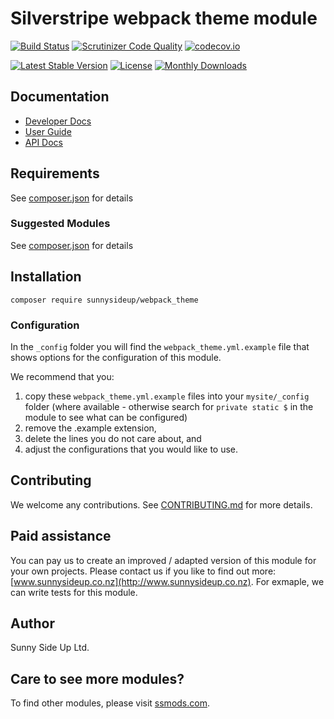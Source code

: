 # Silverstripe webpack theme module
[![Build Status](https://travis-ci.org/sunnysideup/silverstripe-webpack_theme.svg?branch=master)](https://travis-ci.org/sunnysideup/silverstripe-webpack_theme)
[![Scrutinizer Code Quality](https://scrutinizer-ci.com/g/sunnysideup/silverstripe-webpack_theme/badges/quality-score.png?b=master)](https://scrutinizer-ci.com/g/sunnysideup/silverstripe-webpack_theme/?branch=master)
[![codecov.io](https://codecov.io/github/sunnysideup/silverstripe-webpack_theme/coverage.svg?branch=master)](https://codecov.io/github/sunnysideup/silverstripe-webpack_theme?branch=master)

[![Latest Stable Version](https://poser.pugx.org/sunnysideup/webpack_theme/version)](https://packagist.org/packages/sunnysideup/webpack_theme)
[![License](https://poser.pugx.org/sunnysideup/webpack_theme/license)](https://packagist.org/packages/sunnysideup/webpack_theme)
[![Monthly Downloads](https://poser.pugx.org/sunnysideup/webpack_theme/d/monthly)](https://packagist.org/packages/sunnysideup/webpack_theme)


## Documentation



 * [Developer Docs](docs/en/INDEX.md)
 * [User Guide](docs/en/userguide.md)
 * [API Docs](http://docs.ssmods.com/sunnysideup/webpack_theme/classes.xhtml)


## Requirements



See [composer.json](composer.json) for details


### Suggested Modules



See [composer.json](composer.json) for details


## Installation


```
composer require sunnysideup/webpack_theme
```

### Configuration



In the `_config` folder you will find the `webpack_theme.yml.example`
file that shows options for the configuration of this module.

We recommend that you:

  1. copy these `webpack_theme.yml.example` files into your
`mysite/_config` folder (where available - otherwise search for `private static $` in the module to see what can be configured)
  2. remove the .example extension,
  3. delete the lines you do not care about, and
  4. adjust the configurations that you would like to use.


## Contributing



We welcome any contributions. See [CONTRIBUTING.md](CONTRIBUTING.md) for more details.

## Paid assistance



You can pay us to create an improved / adapted version of this module for your own projects.  Please contact us if you like to find out more: [www.sunnysideup.co.nz](http://www.sunnysideup.co.nz).  For exmaple, we can write tests for this module.  

## Author



Sunny Side Up Ltd.


## Care to see more modules?

To find other modules, please visit [ssmods.com](http://ssmods.com/).
